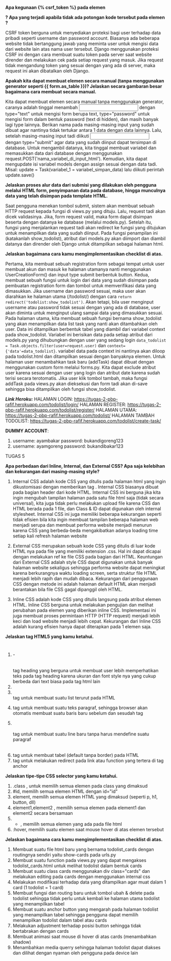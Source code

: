 **Apa kegunaan {% csrf_token %} pada elemen <form>? Apa yang terjadi apabila tidak ada potongan kode     tersebut pada elemen <form>?**

CSRF token berguna untuk menyediakan proteksi bagi user terhadap data pribadi seperti username dan password account. Biasanya ada beberapa website tidak bertanggung jawab yang meminta user untuk mengisi data dari website lain atas nama user tersebut. Django menggunakan proteksi CSRF ini dengan cara membuat suatu token pada server saat website dirender dan melakukan cek pada setiap request yang masuk. Jika request tidak mengandung token yang sesuai dengan yang ada di server, maka request ini akan dibatalkan oleh Django.

**Apakah kita dapat membuat elemen <form> secara manual (tanpa menggunakan generator seperti {{ form.as_table }})? Jelaskan secara gambaran besar bagaimana cara membuat <form> secara manual.**

Kita dapat membuat elemen <form> secara manual tanpa menggunakan generator, caranya adalah tinggal menambah <input> dengan type="text" untuk mengisi form berupa text, type="password" untuk mengisi form dalam bentuk password (text di hidden), dan masih banyak lagi type lainnya. Berikan nama pada masing-masing input yang sudah dibuat agar nantinya tidak tertukar antara 1 data dengan data lainnya. Lalu, setelah masing-masing input tadi diikuti <input> dengan type="submit" agar data yang sudah diinput dapat tersimpan di database. Untuk mengambil datanya, kita tinggal membuat variabel dan memasukkan data dari database dengan menggunakan request.POST('nama_variabel_di_input_html'). Kemudian, kita dapat mengupdate isi variabel models dengan assign sesuai dengan data tadi. Misal: update = Task(variabel_1 = variabel_simpan_data) lalu diikuti perintah update.save()

**Jelaskan proses alur data dari submisi yang dilakukan oleh pengguna melalui HTML form, penyimpanan data pada database, hingga munculnya data yang telah disimpan pada template HTML.**

Saat pengguna menekan tombol submit, sistem akan membuat sebuah HTTP request kepada fungsi di views.py yang dituju. Lalu, request tadi akan dicek validasinya. Jika, form request valid, maka form dapat disimpan beserta dengan datanya ke database (melalui models.py). Setelah itu, fungsi yang menjalankan request tadi akan redirect ke fungsi yang ditujukan untuk menampilkan data yang sudah diinput. Pada fungsi penampilan ini (katakanlah show_todolist), atribut dari models.py akan diimport dan diambil datanya dan dirender oleh Django untuk ditampilkan sebagai halaman html.

**Jelaskan bagaimana cara kamu mengimplementasikan checklist di atas.**

Pertama, kita membuat sebuah registration form sebagai tempat untuk user membuat akun dan masuk ke halaman utamanya nanti menggunakan UserCreationForm() dan input type submit berbentuk button. Kedua, membuat sebuah fungsi untuk login dari data yang sudah disimpan pada pembuatan registration form dan tombol untuk memverifikasi data yang dimasukkan. Jika username dan password sesuai, maka user akan diarahkan ke halaman utama (/todolist/) dengan cara ```return redirect('todolist:show_todolist')```. Akan tetapi, bila user menginput username atau password tidak sesuai dengan yang ada di database, user akan diminta untuk menginput ulang sampai data yang dimasukkan sesuai. Pada halaman utama, kita membuat sebuah fungsi bernama show_todolist yang akan menampilkan data list task yang nanti akan ditambahkan oleh user. Data ini ditampilkan berbentuk tabel yang diambil dari variabel context pada show_todolist. Variabel ini berisikan data pada setiap atribut dari models.py yang dihubungkan dengan user yang sedang login ```data_todolist = Task.objects.filter(user=request.user)``` dan ```context={'data'=data_todolist}```. variabel data pada context ini nantinya akan diloop pada todolist.html dan ditampilkan sesuai dengan banyaknya elemen. Untuk halaman user menambahkan task baru (addTask) dapat dibuat dengan menggunakan custom form melalui forms.py. Kita dapat exclude atribut user karena sesuai dengan user yang login dan atribut date karena sudah terisi secara terotomatis. Jika user klik tombol tambah, maka fungsi addTask pada views.py akan dieksekusi dan form tadi akan di-save sehingga bisa ditampilkan oleh fungsi show_todolist.


***Link Heroku:***
HALAMAN LOGIN: https://tugas-2-pbp-rafif.herokuapp.com/todolist/login/
HALAMAN REGISTER: https://tugas-2-pbp-rafif.herokuapp.com/todolist/register/
HALAMAN UTAMA: https://tugas-2-pbp-rafif.herokuapp.com/todolist/
HALAMAN TAMBAH TODOLIST: https://tugas-2-pbp-rafif.herokuapp.com/todolist/create-task/

**DUMMY ACCOUNT**:
1. username: ayambakar
   password: bukandigoreng123
2. username: ayamgoreng
   password: bukandibakar123

TUGAS 5

**Apa perbedaan dari Inline, Internal, dan External CSS? Apa saja kelebihan dan kekurangan dari masing-masing style?**
1. Internal CSS adalah kode CSS yang ditulis pada halaman html yang ingin dikustomisasi dengan memberikan tag     <style></style>. Internal CSS biasanya dibuat pada bagian header dari kode HTML. Internal CSS ini berguna jika kita ingin mengubah tampilan halaman pada satu file html saja (tidak secara universal), kita juga tidak perlu melakukan upload file karena CSS dan HTML berada pada 1 file, dan Class & ID dapat digunakan oleh internal stylesheet. Internal CSS ini juga memiliki beberapa kekurangan seperti tidak efisien bila kita ingin membuat tampilan beberapa halaman web menjadi serupa dan membuat performa website menjadi menurun karena CSS yang berbeda-beda mengakibatkan adanya loading time setiap kali refresh halaman website

2. External CSS merupakan sebuah kode CSS yang ditulis di luar kode HTML nya pada file yang memiliki extension .css. Hal ini dapat dicapai dengan melakukan ref ke file CSS pada bagian <head> dari HTML. Keuntungan dari External CSS adalah style CSS dapat digunakan untuk banyak halaman website sekaligus sehingga performa website dapat meningkat karena berkurangnya waktu loading screen, serta struktur file HTML menjadi lebih rapih dan mudah dibaca. Kekurangan dari penggunaan CSS dengan metode ini adalah halaman default HTML akan menjadi berantakan bila file CSS gagal dipanggil oleh HTML.

3. Inline CSS adalah kode CSS yang ditulis langsung pada atribut elemen HTML. Inline CSS berguna untuk melakukan pengujian dan melihat perubahan pada elemen yang diberikan inline CSS. Implementasi ini juga membuat proses permintaan HTTP (HTTP request) menjadi lebih keci dan load website menjadi lebih cepat. Kekurangan dari Inline CSS adalah kurang efisien hanya dapat diterapkan pada 1 elemen saja.

**Jelaskan tag HTML5 yang kamu ketahui.**
1. <h1></h1> - <h6></h6> tag heading yang berguna untuk membuat user lebih memperhatikan teks pada tag heading karena ukuran dan font style nya yang cukup berbeda dari text biasa pada tag html lain
2. <li></li> tag untuk membuat suatu list terurut pada HTML
3. <p></p> tag untuk membuat suatu teks paragraf, sehingga browser akan otomatis membuat suatu baris baru sebelum dan sesudah tag <p>
4. <br></br> tag untuk membuat suatu line baru tanpa harus mendefine suatu paragraf
5. <table></table> tag untuk membuat tabel (default tanpa border) pada HTML
6. <a></a> tag untuk melakukan redirect pada link atau function yang tertera di tag anchor

**Jelaskan tipe-tipe CSS selector yang kamu ketahui.**
1. .class , untuk memilih semua elemen pada class yang dimaksud
2. #id, memilih semua elemen HTML dengan id="id"
3. element, memilih semua elemen HTML yang dimaksud (seperti p, h1, button, dll)
4. element1,element2 , memilih semua elemen pada element1 dan element2 secara bersamaan
5. * , memilih semua elemen yang ada pada file html
6. :hover, memilih suatu elemen saat mouse hover di atas elemen tersebut

**Jelaskan bagaimana cara kamu mengimplementasikan checklist di atas.**
1. Membuat suatu file html baru yang bernama todolist_cards dengan routingnya sendiri yaitu show-cards pada urls.py
2. Membuat suatu function pada views.py yang dapat mengakses todolist_cards.html untuk melihat todolist dalam bentuk cards
3. Membuat suatu class cards menggunakan div class="cards" dan melakukan editing pada cards dengan menggunakan internal css
4. Melakukan modifikasi terhadap data yang ditampilkan agar muat dalam 1 card (1 todolist = 1 card)
5. Membuat fungsi dan routing baru untuk tombol ubah & delete pada todolist sehingga tidak perlu untuk kembali ke halaman utama todolist yang menampilkan tabel
6. Membuat suatu anchor button yang mengarah pada halaman todolist yang menampilkan tabel sehingga pengguna dapat memilih menampilkan todolist dalam tabel atau cards
7. Melakukan adjustment terhadap posisi button sehingga tidak bertabrakan dengan cards
8. Membuat animasi saat mouse di hover di atas cards (menambahkan shadow)
9. Menambahkan media querry sehingga halaman todolist dapat diakses dan dilihat dengan nyaman oleh pengguna pada device lain